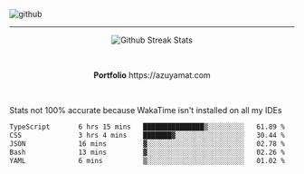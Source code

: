 ![github](https://media.discordapp.net/attachments/881363147364118528/1142610121697021952/background.png?width=1000&height=300)<br>
___
<p align="center">
  <img alt="Github Streak Stats" src="https://streak-stats.demolab.com?user=Azuyamat&theme=transparent&hide_border=true"/>
</p><br>
<p align="center">
      <strong>Portfolio</strong> https://azuyamat.com
</p><br>

Stats not 100% accurate because WakaTime isn't installed on all my IDEs
<!--START_SECTION:waka-->

```txt
TypeScript       6 hrs 15 mins   ███████████████▒░░░░░░░░░   61.89 %
CSS              3 hrs 4 mins    ███████▓░░░░░░░░░░░░░░░░░   30.44 %
JSON             16 mins         ▓░░░░░░░░░░░░░░░░░░░░░░░░   02.78 %
Bash             13 mins         ▓░░░░░░░░░░░░░░░░░░░░░░░░   02.26 %
YAML             6 mins          ▒░░░░░░░░░░░░░░░░░░░░░░░░   01.02 %
```

<!--END_SECTION:waka-->
